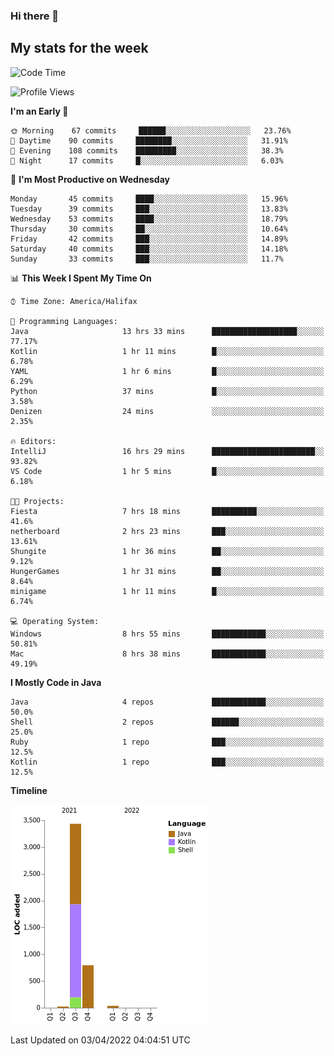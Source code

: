 ### Hi there 👋

## My stats for the week
<!--START_SECTION:waka-->
![Code Time](http://img.shields.io/badge/Code%20Time-147%20hrs%203%20mins-blue)

![Profile Views](http://img.shields.io/badge/Profile%20Views-0-blue)

**I'm an Early 🐤** 

```text
🌞 Morning    67 commits     ██████░░░░░░░░░░░░░░░░░░░   23.76% 
🌆 Daytime    90 commits     ████████░░░░░░░░░░░░░░░░░   31.91% 
🌃 Evening    108 commits    █████████░░░░░░░░░░░░░░░░   38.3% 
🌙 Night      17 commits     █░░░░░░░░░░░░░░░░░░░░░░░░   6.03%

```
📅 **I'm Most Productive on Wednesday** 

```text
Monday       45 commits     ████░░░░░░░░░░░░░░░░░░░░░   15.96% 
Tuesday      39 commits     ███░░░░░░░░░░░░░░░░░░░░░░   13.83% 
Wednesday    53 commits     ████░░░░░░░░░░░░░░░░░░░░░   18.79% 
Thursday     30 commits     ██░░░░░░░░░░░░░░░░░░░░░░░   10.64% 
Friday       42 commits     ███░░░░░░░░░░░░░░░░░░░░░░   14.89% 
Saturday     40 commits     ███░░░░░░░░░░░░░░░░░░░░░░   14.18% 
Sunday       33 commits     ███░░░░░░░░░░░░░░░░░░░░░░   11.7%

```


📊 **This Week I Spent My Time On** 

```text
⌚︎ Time Zone: America/Halifax

💬 Programming Languages: 
Java                     13 hrs 33 mins      ███████████████████░░░░░░   77.17% 
Kotlin                   1 hr 11 mins        █░░░░░░░░░░░░░░░░░░░░░░░░   6.78% 
YAML                     1 hr 6 mins         █░░░░░░░░░░░░░░░░░░░░░░░░   6.29% 
Python                   37 mins             █░░░░░░░░░░░░░░░░░░░░░░░░   3.58% 
Denizen                  24 mins             ░░░░░░░░░░░░░░░░░░░░░░░░░   2.35%

🔥 Editors: 
IntelliJ                 16 hrs 29 mins      ███████████████████████░░   93.82% 
VS Code                  1 hr 5 mins         █░░░░░░░░░░░░░░░░░░░░░░░░   6.18%

🐱‍💻 Projects: 
Fiesta                   7 hrs 18 mins       ██████████░░░░░░░░░░░░░░░   41.6% 
netherboard              2 hrs 23 mins       ███░░░░░░░░░░░░░░░░░░░░░░   13.61% 
Shungite                 1 hr 36 mins        ██░░░░░░░░░░░░░░░░░░░░░░░   9.12% 
HungerGames              1 hr 31 mins        ██░░░░░░░░░░░░░░░░░░░░░░░   8.64% 
minigame                 1 hr 11 mins        █░░░░░░░░░░░░░░░░░░░░░░░░   6.74%

💻 Operating System: 
Windows                  8 hrs 55 mins       ████████████░░░░░░░░░░░░░   50.81% 
Mac                      8 hrs 38 mins       ████████████░░░░░░░░░░░░░   49.19%

```

**I Mostly Code in Java** 

```text
Java                     4 repos             ████████████░░░░░░░░░░░░░   50.0% 
Shell                    2 repos             ██████░░░░░░░░░░░░░░░░░░░   25.0% 
Ruby                     1 repo              ███░░░░░░░░░░░░░░░░░░░░░░   12.5% 
Kotlin                   1 repo              ███░░░░░░░░░░░░░░░░░░░░░░   12.5%

```


**Timeline**

![Chart not found](https://raw.githubusercontent.com/lyndseyy/lyndseyy/main/charts/bar_graph.png) 


 Last Updated on 03/04/2022 04:04:51 UTC
<!--END_SECTION:waka-->